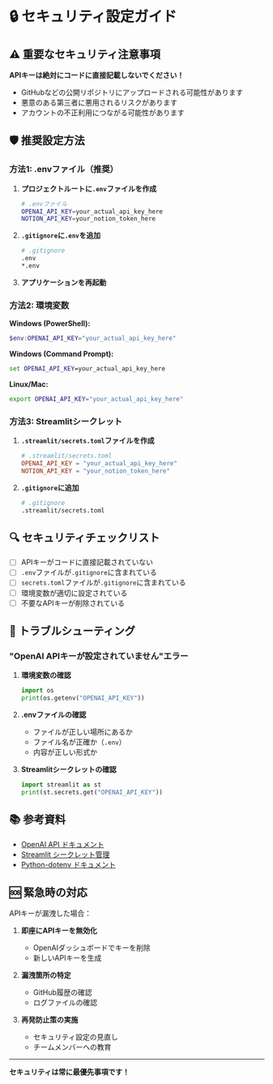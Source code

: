 # 🔒 セキュリティ設定ガイド

## ⚠️ 重要なセキュリティ注意事項

**APIキーは絶対にコードに直接記載しないでください！**
- GitHubなどの公開リポジトリにアップロードされる可能性があります
- 悪意のある第三者に悪用されるリスクがあります
- アカウントの不正利用につながる可能性があります

## 🛡️ 推奨設定方法

### 方法1: .envファイル（推奨）

1. **プロジェクトルートに`.env`ファイルを作成**
   ```bash
   # .envファイル
   OPENAI_API_KEY=your_actual_api_key_here
   NOTION_API_KEY=your_notion_token_here
   ```

2. **`.gitignore`に`.env`を追加**
   ```bash
   # .gitignore
   .env
   *.env
   ```

3. **アプリケーションを再起動**

### 方法2: 環境変数

**Windows (PowerShell):**
```powershell
$env:OPENAI_API_KEY="your_actual_api_key_here"
```

**Windows (Command Prompt):**
```cmd
set OPENAI_API_KEY=your_actual_api_key_here
```

**Linux/Mac:**
```bash
export OPENAI_API_KEY="your_actual_api_key_here"
```

### 方法3: Streamlitシークレット

1. **`.streamlit/secrets.toml`ファイルを作成**
   ```toml
   # .streamlit/secrets.toml
   OPENAI_API_KEY = "your_actual_api_key_here"
   NOTION_API_KEY = "your_notion_token_here"
   ```

2. **`.gitignore`に追加**
   ```bash
   # .gitignore
   .streamlit/secrets.toml
   ```

## 🔍 セキュリティチェックリスト

- [ ] APIキーがコードに直接記載されていない
- [ ] `.env`ファイルが`.gitignore`に含まれている
- [ ] `secrets.toml`ファイルが`.gitignore`に含まれている
- [ ] 環境変数が適切に設定されている
- [ ] 不要なAPIキーが削除されている

## 🚨 トラブルシューティング

### "OpenAI APIキーが設定されていません"エラー

1. **環境変数の確認**
   ```python
   import os
   print(os.getenv("OPENAI_API_KEY"))
   ```

2. **.envファイルの確認**
   - ファイルが正しい場所にあるか
   - ファイル名が正確か（`.env`）
   - 内容が正しい形式か

3. **Streamlitシークレットの確認**
   ```python
   import streamlit as st
   print(st.secrets.get("OPENAI_API_KEY"))
   ```

## 📚 参考資料

- [OpenAI API ドキュメント](https://platform.openai.com/docs/api-keys)
- [Streamlit シークレット管理](https://docs.streamlit.io/library/advanced-features/secrets-management)
- [Python-dotenv ドキュメント](https://pypi.org/project/python-dotenv/)

## 🆘 緊急時の対応

APIキーが漏洩した場合：

1. **即座にAPIキーを無効化**
   - OpenAIダッシュボードでキーを削除
   - 新しいAPIキーを生成

2. **漏洩箇所の特定**
   - GitHub履歴の確認
   - ログファイルの確認

3. **再発防止策の実施**
   - セキュリティ設定の見直し
   - チームメンバーへの教育

---

**セキュリティは常に最優先事項です！**

